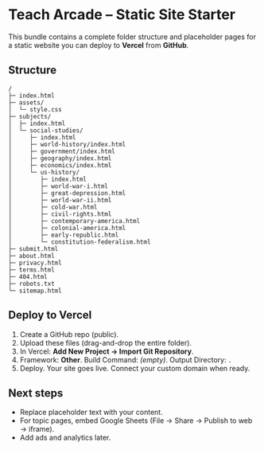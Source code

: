 
# Teach Arcade – Static Site Starter

This bundle contains a complete folder structure and placeholder pages for a static website you can deploy to **Vercel** from **GitHub**.

## Structure
```
/
├─ index.html
├─ assets/
│  └─ style.css
├─ subjects/
│  ├─ index.html
│  └─ social-studies/
│     ├─ index.html
│     ├─ world-history/index.html
│     ├─ government/index.html
│     ├─ geography/index.html
│     ├─ economics/index.html
│     └─ us-history/
│        ├─ index.html
│        ├─ world-war-i.html
│        ├─ great-depression.html
│        ├─ world-war-ii.html
│        ├─ cold-war.html
│        ├─ civil-rights.html
│        ├─ contemporary-america.html
│        ├─ colonial-america.html
│        ├─ early-republic.html
│        └─ constitution-federalism.html
├─ submit.html
├─ about.html
├─ privacy.html
├─ terms.html
├─ 404.html
├─ robots.txt
└─ sitemap.html
```

## Deploy to Vercel
1. Create a GitHub repo (public).
2. Upload these files (drag-and-drop the entire folder).
3. In Vercel: **Add New Project → Import Git Repository**.
4. Framework: **Other**. Build Command: *(empty)*. Output Directory: `.`
5. Deploy. Your site goes live. Connect your custom domain when ready.

## Next steps
- Replace placeholder text with your content.
- For topic pages, embed Google Sheets (File → Share → Publish to web → iframe).
- Add ads and analytics later.
